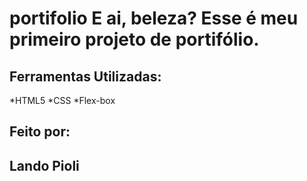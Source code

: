 # portifolio E ai, beleza? Esse é meu primeiro projeto de portifólio.

## Ferramentas Utilizadas:
*HTML5
*CSS
*Flex-box
## Feito por:
## Lando Pioli
